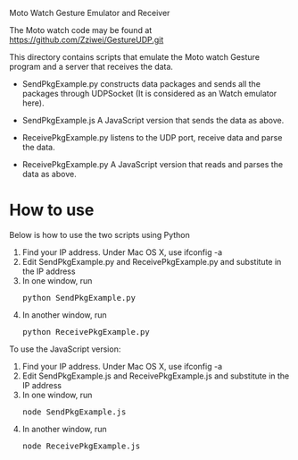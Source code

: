 Moto Watch Gesture Emulator and Receiver

The Moto watch code may be found at https://github.com/Zziwei/GestureUDP.git

This directory contains scripts that emulate the Moto watch Gesture
program and a server that receives the data.

* SendPkgExample.py constructs data packages and sends all the packages through UDPSocket (It is
considered as an Watch emulator here).

* SendPkgExample.js A JavaScript version that sends the data as above.

* ReceivePkgExample.py listens to the UDP port, receive data and parse the data.

* ReceivePkgExample.py A JavaScript version that reads and parses the data as above.

How to use
=========
Below is how to use the two scripts using Python

1. Find your IP address.  Under Mac OS X, use ifconfig -a
2. Edit SendPkgExample.py and ReceivePkgExample.py and substitute in the IP address
3. In one window, run <pre>python SendPkgExample.py</pre>
4. In another window, run <pre>python ReceivePkgExample.py</pre>

To use the JavaScript version:

1. Find your IP address.  Under Mac OS X, use ifconfig -a
2. Edit SendPkgExample.js and ReceivePkgExample.js and substitute in the IP address
3. In one window, run <pre>node SendPkgExample.js</pre>
4. In another window, run <pre>node ReceivePkgExample.js</pre>



